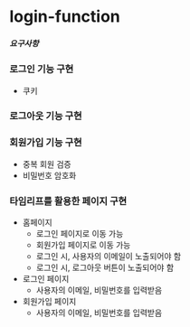 # login-function
##### 요구사항
### 로그인 기능 구현
- 쿠키
### 로그아웃 기능 구현
### 회원가입 기능 구현
- 중복 회원 검증
- 비밀번호 암호화
### 타임리프를 활용한 페이지 구현
- 홈페이지
  - 로그인 페이지로 이동 가능
  - 회원가입 페이지로 이동 가능
  - 로그인 시, 사용자의 이메일이 노출되어야 함
  - 로그인 시, 로그아웃 버튼이 노출되어야 함
- 로그인 페이지
  - 사용자의 이메일, 비밀번호를 입력받음
- 회원가입 페이지
  - 사용자의 이메일, 비밀번호를 입력받음
